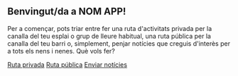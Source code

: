 ## Benvingut/da a NOM APP!

Per a començar, pots triar entre fer una ruta d'activitats privada per la canalla del teu esplai o grup de lleure habitual, una ruta pública per la canalla del teu barri o, simplement, penjar notícies que creguis d'interès per a tots els nens i nenes. Què vols fer?
<div class="text-blue mb-2">
    <div class="button-group">
        <a href="#" class="button" color="blue">Ruta privada</a>
        <a href="#" class="button" color="blue">Ruta pública</a>
        <a href="#" class="button" color="blue">Enviar notícies</a>
    </div>
</div>
    
